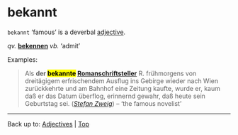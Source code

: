 # bekannt

`bekannt` ‘famous’ is a deverbal [adjective](../../index.md).

*qv.* **[bekennen](../../../verbs/b/be/bekennen.md)** *vb.* ‘admit’

Examples:

> Als **der <mark>bekannte</mark> [Romanschriftsteller](../../../nouns/r/ro/Romanschriftsteller.md)** R. frühmorgens von dreitägigem erfrischendem Ausflug ins Gebirge wieder nach Wien zurückkehrte und am Bahnhof eine Zeitung kaufte, wurde er, kaum daß er das Datum überflog, erinnernd gewahr, daß heute sein Geburtstag sei. (*[Stefan Zweig](../../../texts/StefanZweig/BriefEinerUnbekannten.md)*) – ‘the famous novelist’

----

Back up to: [Adjectives](../../index.md) | [Top](../../../index.md)
